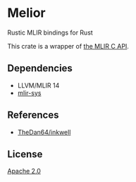 # Melior

Rustic MLIR bindings for Rust

This crate is a wrapper of [the MLIR C API](https://mlir.llvm.org/docs/CAPI/).

## Dependencies

- LLVM/MLIR 14
- [mlir-sys](https://github.com/raviqqe/mlir-sys)

## References

- [TheDan64/inkwell](https://github.com/TheDan64/inkwell)

## License

[Apache 2.0](LICENSE)
